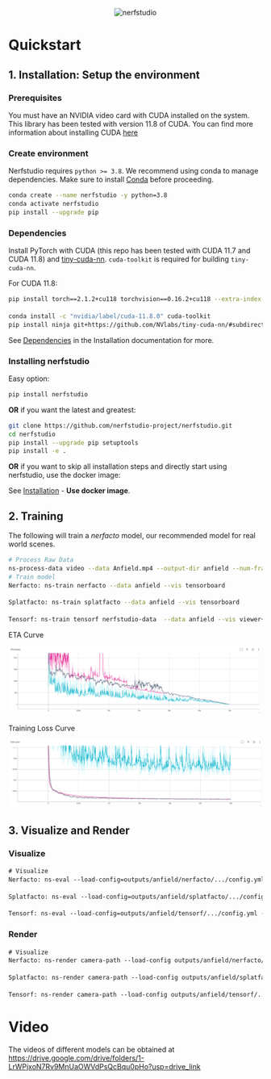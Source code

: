 
<p align="center">
    <!-- pypi-strip -->
    <picture>
    <source media="(prefers-color-scheme: dark)" srcset="https://docs.nerf.studio/_images/logo-dark.png">
    <source media="(prefers-color-scheme: light)" srcset="https://docs.nerf.studio/_images/logo.png">
    <!-- /pypi-strip -->
    <img alt="nerfstudio" src="https://docs.nerf.studio/_images/logo.png" width="400">
    <!-- pypi-strip -->
    </picture>
    <!-- /pypi-strip -->
</p>

# Quickstart

## 1. Installation: Setup the environment

### Prerequisites

You must have an NVIDIA video card with CUDA installed on the system. This library has been tested with version 11.8 of CUDA. You can find more information about installing CUDA [here](https://docs.nvidia.com/cuda/cuda-quick-start-guide/index.html)

### Create environment

Nerfstudio requires `python >= 3.8`. We recommend using conda to manage dependencies. Make sure to install [Conda](https://docs.conda.io/miniconda.html) before proceeding.

```bash
conda create --name nerfstudio -y python=3.8
conda activate nerfstudio
pip install --upgrade pip
```

### Dependencies

Install PyTorch with CUDA (this repo has been tested with CUDA 11.7 and CUDA 11.8) and [tiny-cuda-nn](https://github.com/NVlabs/tiny-cuda-nn).
`cuda-toolkit` is required for building `tiny-cuda-nn`.

For CUDA 11.8:

```bash
pip install torch==2.1.2+cu118 torchvision==0.16.2+cu118 --extra-index-url https://download.pytorch.org/whl/cu118

conda install -c "nvidia/label/cuda-11.8.0" cuda-toolkit
pip install ninja git+https://github.com/NVlabs/tiny-cuda-nn/#subdirectory=bindings/torch
```

See [Dependencies](https://github.com/nerfstudio-project/nerfstudio/blob/main/docs/quickstart/installation.md#dependencies)
in the Installation documentation for more.

### Installing nerfstudio

Easy option:

```bash
pip install nerfstudio
```

**OR** if you want the latest and greatest:

```bash
git clone https://github.com/nerfstudio-project/nerfstudio.git
cd nerfstudio
pip install --upgrade pip setuptools
pip install -e .
```

**OR** if you want to skip all installation steps and directly start using nerfstudio, use the docker image:

See [Installation](https://github.com/nerfstudio-project/nerfstudio/blob/main/docs/quickstart/installation.md) - **Use docker image**.

## 2. Training

The following will train a _nerfacto_ model, our recommended model for real world scenes.

```bash
# Process Raw Data
ns-process-data video --data Anfield.mp4 --output-dir anfield --num-frames-target 1500
# Train model
Nerfacto: ns-train nerfacto --data anfield --vis tensorboard

Splatfacto: ns-train splatfacto --data anfield --vis tensorboard

Tensorf: ns-train tensorf nerfstudio-data  --data anfield --vis viewer+tensorboard
```

ETA Curve

![eta](eta.png)

Training Loss Curve

![training loss](training_loss.png)

## 3. Visualize and Render

### Visualize

```HTML
# Visualize
Nerfacto: ns-eval --load-config=outputs/anfield/nerfacto/.../config.yml --output-path=eval_nerfacto.json

Splatfacto: ns-eval --load-config=outputs/anfield/splatfacto/.../config.yml --output-path=eval_splatfacto.json

Tensorf: ns-eval --load-config=outputs/anfield/tensorf/.../config.yml --output-path=eval_tensorf.json

```

### Render

```HTML
# Visualize
Nerfacto: ns-render camera-path --load-config outputs/anfield/nerfacto/.../config.yml --camera-path-filename .../nerfstudio/anfield/camera_paths/date.json --output-path renders/anfield/nerfacto.mp4

Splatfacto: ns-render camera-path --load-config outputs/anfield/splatfacto/.../config.yml --camera-path-filename .../nerfstudio/anfield/camera_paths/date.json --output-path renders/anfield/splatfacto.mp4

Tensorf: ns-render camera-path --load-config outputs/anfield/tensorf/.../config.yml --camera-path-filename /root/autodl-tmp/nerfstudio/anfield/camera_paths/date.json --output-path renders/anfield/tensorf.mp4

```



# Video

The videos of different models can be obtained at https://drive.google.com/drive/folders/1-LrWPjxoN7Rv9MnUaOWVdPsQcBqu0pHo?usp=drive_link
